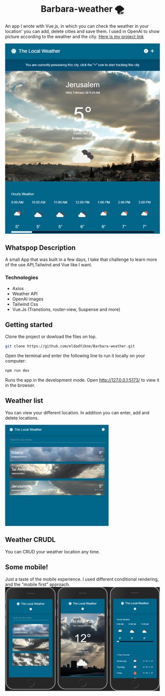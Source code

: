 <h1 align="center">Barbara-weather 🌪</h1>


An app I wrote with Vue.js, in which you can check the weather in your location' you can add, delete cities and save them. 
I used in OpenAI to show  picture according to the weather and the city. 
[Here is my project link](https://eldadyikne.github.io/Barbara-weather/ "Barbara-weather link")

<img width="937" alt="weather" src="src/assets/img/1.png">

## Whatspop Description
A small App that was built in a few days, I take that challenge to learn more of the use API,Tailwind and Vue like I want. 

### Technologies
- Axios 
- Weather API 
- OpenAI images
- Tailwind Css  
- Vue.Js (Transtions, router-view, Suspense and more) 


## Getting started
Clone the project or dowload the files on top.

```sh
git clone https://github.com/eldadYikne/Barbara-weather.git
```

Open the terminal and enter the following line to run it locally on your computer:

```sh
npm run dev
```

Runs the app in the development mode. Open http://127.0.0.1:5173/ to view it in the browser.



## Weather list 
You can view your different location. In addition you can enter, add and delete locations.

 <img width="337"  alt="wather1" src="src/assets/img/2.png">
 
 ## Weather CRUDL
You can CRUD your weather location any time.

 ## Some mobile!
Just a taste of the mobile experience. I used different conditional rendering, and the "mobile first" approach. 
<img width="937" alt="Mobile" src="src/assets/img/5.png">
